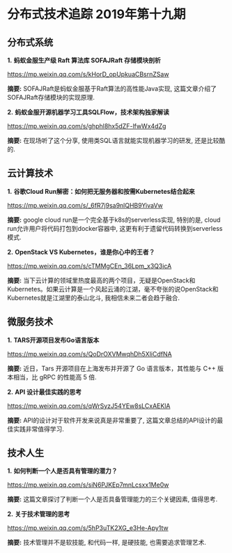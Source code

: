 # 分布式技术追踪 2019年第十九期
## 分布式系统
**1.** **蚂蚁金服生产级 Raft 算法库 SOFAJRaft 存储模块剖析**

https://mp.weixin.qq.com/s/kHorD_opUpkuaCBsrnZSaw

**摘要:** SOFAJRaft是蚂蚁金服基于Raft算法的高性能Java实现, 这篇文章介绍了SOFAJRaft存储模块的实现原理.

**2.** **蚂蚁金服开源机器学习工具SQLFlow，技术架构独家解读**

https://mp.weixin.qq.com/s/ghphl8hx5dZF-lfwWx4dZg

**摘要:** 在现场听了这个分享, 使用类SQL语言就能实现机器学习的研发, 还是比较酷的.

## 云计算技术
**1.** **谷歌Cloud Run解密：如何把无服务器和按需Kubernetes结合起来**

https://mp.weixin.qq.com/s/_6fR7j9sa9nlQHB9YivaVw

**摘要:** google cloud run是一个完全基于k8s的serverless实现, 特别的是, cloud run允许用户将代码打包到docker容器中, 这更有利于遗留代码转换到serverless模式.

**2.** **OpenStack VS Kubernetes，谁是你心中的王者？**

https://mp.weixin.qq.com/s/cTMMgCEn_36Lpm_x3Q3icA

**摘要:** 当下云计算的领域里热度最高的两个项目，无疑是OpenStack和Kubernetes。如果云计算是一个风起云涌的江湖，毫不夸张的说OpenStack和Kubernetes就是江湖里的泰山北斗, 我相信未来二者会趋于融合.

## 微服务技术
**1.** **TARS开源项目发布Go语言版本**

https://mp.weixin.qq.com/s/QoDrOXVMwqhDh5XliCdfNA

**摘要:** 近日，Tars 开源项目在上海发布并开源了 Go 语言版本，其性能与 C++ 版本相当，比 gRPC 的性能高 5 倍.

**2.** **API 设计最佳实践的思考**

https://mp.weixin.qq.com/s/qWrSyzJ54YEw8sLCxAEKlA

**摘要:** API的设计对于软件开发来说真是非常重要了, 这篇文章总结的API设计的最佳实践非常值得学习.

## 技术人生
**1.** **如何判断一个人是否具有管理的潜力？**

https://mp.weixin.qq.com/s/siN6PJKEp7mnLcsxx1Me0w

**摘要:** 这篇文章探讨了判断一个人是否具备管理能力的三个关键因素, 值得思考.

**2.** **关于技术管理的思考**

https://mp.weixin.qq.com/s/5hP3uTK2XG_e3He-Apy1tw

**摘要:** 技术管理并不是软技能, 和代码一样, 是硬技能, 也需要追求管理艺术.
